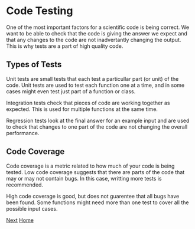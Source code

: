 # Code Testing

One of the most important factors for a scientific code is being correct.
We want to be able to check that the code is giving the answer we expect and that any changes to the code are not inadvertantly changing the output.
This is why tests are a part of high quality code.

## Types of Tests

Unit tests are small tests that each test a particullar part (or unit) of the code.
Unit tests are used to test each function one at a time, and in some cases might even test just part of a function or class.

Integration tests check that pieces of code are working together as expected.
This is used for multiple functions at the same time.

Regression tests look at the final answer for an example input and are used to check that changes to one part of the code are not changing the overall performance.

## Code Coverage

Code coverage is a metric related to how much of your code is being tested.
Low code coverage suggests that there are parts of the code that may or may not contain bugs.
In this case, writting more tests is recommended.

High code coverage is good, but does not guarentee that all bugs have been found.
Some functions might need more than one test to cover all the possible input cases.

[Next](2_pytest.md)
[Home](../)
